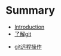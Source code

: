 # Summary

* [Introduction](README.md)
* [了解git](gittext/0.md)
 - [git远程操作](gittext/gitremote.md)


